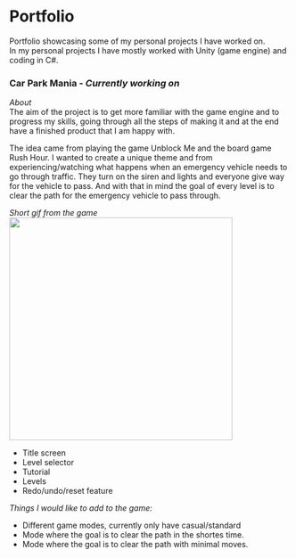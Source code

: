 # Portfolio  
Portfolio showcasing some of my personal projects I have worked on.  
In my personal projects I have mostly worked with Unity (game engine) and coding in C#.  

### Car Park Mania - *Currently working on*
*About*  
The aim of the project is to get more familiar with the game engine and to progress my skills, going through all the steps of making it and at the end have a finished product that I am happy with.

The idea came from playing the game Unblock Me and the board game Rush Hour. I wanted to create a unique theme and from experiencing/watching what happens when an emergency vehicle needs to go through traffic. They turn on the siren and lights and everyone give way for the vehicle to pass. And with that in mind the goal of every level is to clear the path for the emergency vehicle to pass through.  

*Short gif from the game*  
<img src="/docs/CarParkMania_video.gif" height="400">
- Title screen
- Level selector
- Tutorial
- Levels
- Redo/undo/reset feature

*Things I would like to add to the game:* 
 - Different game modes, currently only have casual/standard
  - Mode where the goal is to clear the path in the shortes time.
  - Mode where the goal is to clear the path with minimal moves.
